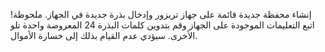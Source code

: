إنشاء محفظة جديدة قائمة على جهاز تريزور وإدخال بذرة جديدة في الجهاز. ملحوظة! اتبع التعليمات الموجودة على الجهاز وقم بتدوين كلمات البذرة 24 المعروضة واحدة تلو الأخرى. سيؤدي عدم القيام بذلك إلى خسارة الأموال.
